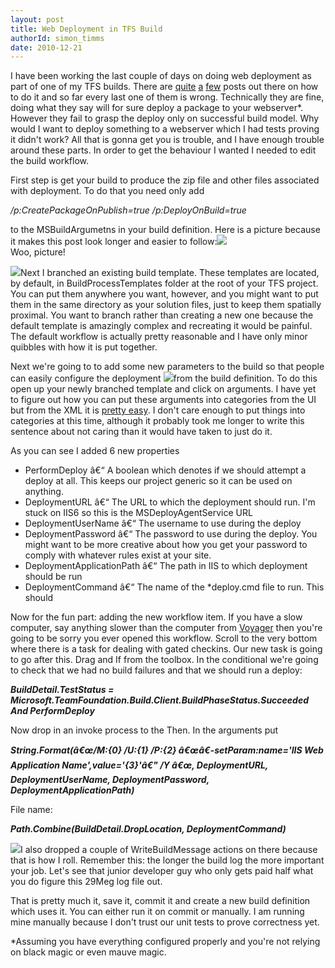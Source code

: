 ```yaml
---
layout: post
title: Web Deployment in TFS Build
authorId: simon_timms
date: 2010-12-21
---
```


I have been working the last couple of days on doing web deployment as part of one of my TFS builds. There are [quite](http://vishaljoshi.blogspot.com/2010/11/team-build-web-deployment-web-deploy-vs.html) [a](http://stackoverflow.com/questions/4041836/team-build-publish-locally-using-msdeploy) [few](http://weblogs.asp.net/jdanforth/archive/2010/04/24/package-and-publish-web-sites-with-tfs-2010-build-server.aspx) posts out there on how to do it and so far every last one of them is wrong. Technically they are fine, doing what they say will for sure deploy a package to your webserver*. However they fail to grasp the deploy only on successful build model. Why would I want to deploy something to a webserver which I had tests proving it didn't work? All that is gonna get you is trouble, and I have enough trouble around these parts. In order to get the behaviour I wanted I needed to edit the build workflow.

First step is get your build to produce the zip file and other files associated with deployment. To do that you need only add

<span style="font-style:italic;">/p:CreatePackageOnPublish=true /p:DeployOnB</span><span style="font-style:italic;">uild=true </span>

to the MSBuildArgumetns in your build definition. Here is a picture because it makes this post look longer and easier to follow:[![](http://stimms.files.wordpress.com/2010/12/msbuildflags1.png?w=300)](http://stimms.files.wordpress.com/2010/12/msbuildflags1.png)  
Woo, picture!

[![](http://stimms.files.wordpress.com/2010/12/branch.png?w=300)](http://stimms.files.wordpress.com/2010/12/branch.png)Next I branched an existing build template. These templates are located, by default, in BuildProcessTemplates folder at the root of your TFS project. You can put them anywhere you want, however, and you might want to put them in the same directory as your solution files, just to keep them spatially proximal. You want to branch rather than creating a new one because the default template is amazingly complex and recreating it would be painful. The default workflow is actually pretty reasonable and I have only minor quibbles with how it is put together.

Next we're going to to add some new parameters to the build so that people can easily configure the deployment [![](http://stimms.files.wordpress.com/2010/12/parameters.png?w=300)](http://stimms.files.wordpress.com/2010/12/parameters.png)from the build definition. To do this open up your newly branched template and click on arguments. I have yet to figure out how you can put these arguments into categories from the UI but from the XML it is [pretty easy](http://blogs.msdn.com/b/jpricket/archive/2009/12/23/tfs-2010-custom-process-parameters-part-2-metadata.aspx). I don't care enough to put things into categories at this time, although it probably took me longer to write this sentence about not caring than it would have taken to just do it.

As you can see I added 6 new properties

- PerformDeploy â€“ A boolean which denotes if we should attempt a deploy at all. This keeps our project generic so it can be used on anything.
- DeploymentURL â€“ The URL to which the deployment should run. I'm stuck on IIS6 so this is the MSDeployAgentService URL
- DeploymentUserName â€“ The username to use during the deploy
- DeploymentPassword â€“ The password to use during the deploy. You might want to be more creative about how you get your password to comply with whatever rules exist at your site.
- DeploymentApplicationPath â€“ The path in IIS to which deployment should be run
- DeploymentCommand â€“ The name of the *deploy.cmd file to run. This should

Now for the fun part: adding the new workflow item. If you have a slow computer, say anything slower than the computer from [Voyager](http://thecia.com.au/star-trek/voyager/406a.shtml#specs) then you're going to be sorry you ever opened this workflow. Scroll to the very bottom where there is a task for dealing with gated checkins. Our new task is going to go after this. Drag and If from the toolbox. In the conditional we're going to check that we had no build failures and that we should run a deploy:

<span style="font-style:italic;font-weight:bold;">BuildDetail.TestStatus = Microsoft.TeamFoundation.Build.Client.BuildPhaseStatus.Succeeded And PerformDeploy</span>

Now drop in an invoke process to the Then. In the arguments put

<span style="font-style:italic;font-weight:bold;">String.Format(â€œ/M:{0} /U:{1} /P:{2} â€œâ€-setParam:name='IIS Web Application Name',value='{3}'â€" /Y â€œ, DeploymentURL, DeploymentUserName, DeploymentPassword, DeploymentApplicationPath)</span>

File name:

<span style="font-style:italic;font-weight:bold;">Path.Combine(BuildDetail.DropLocation, DeploymentCommand)</span>

[![](http://stimms.files.wordpress.com/2010/12/task1.png?w=297)](http://stimms.files.wordpress.com/2010/12/task1.png)I also dropped a couple of WriteBuildMessage actions on there because that is how I roll. Remember this: the longer the build log the more important your job. Let's see that junior developer guy who only gets paid half what you do figure this 29Meg log file out.

That is pretty much it, save it, commit it and create a new build definition which uses it. You can either run it on commit or manually. I am running mine manually because I don't trust our unit tests to prove correctness yet.

*Assuming you have everything configured properly and you're not relying on black magic or even mauve magic.



